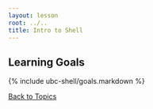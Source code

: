 ```yaml
---
layout: lesson
root: ../..
title: Intro to Shell
---
```


## Learning Goals
{% include ubc-shell/goals.markdown %}

[Back to Topics](../../index.html#topics)
